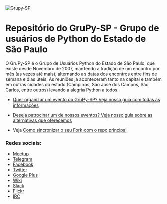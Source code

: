 ![Grupy-SP](https://raw.githubusercontent.com/grupy-sp/logo/master/logo-grupy.png)

# Repositório do GruPy-SP - Grupo de usuários de Python do Estado de São Paulo

O GruPy-SP é o Grupo de Usuários Python do Estado de São Paulo, que existe desde Novembro de 2007, mantendo a tradição de um encontro por mês (as vezes até mais), alternando as datas dos encontros entre fins de semana e dias úteis. As reuniões já aconteceram tanto na capital e também em outras cidades do estado (Campinas, São José dos Campos, São Carlos, entre outros) levando a alegria Python a todos.

- [Quer organizar um evento do GruPy-SP? Veja nosso guia com todas as informações](https://github.com/grupy-sp/encontros/blob/master/como-organizar-um-grupysp.md)

- [Deseja patrocinar um de nossos eventos? Veja nosso guia sobre as alternativas que oferecemos](https://github.com/grupy-sp/encontros/blob/master/patrocinio-grupysp.md)

- Veja [Como sincronizar o seu Fork com o repo principal](https://github.com/grupy-sp/encontros/wiki/Como-sincronizar-o-seu-Fork-com-o-repo-principal)

### Redes sociais:

* [Meetup](http://www.meetup.com/pt-BR/Grupy-SP/)
* [Telegram](https://t.me/grupysaopaulo)
* [Facebook](https://www.facebook.com/grupysp)
* [Twitter](https://twitter.com/grupysp)
* [Google Plus](https://plus.google.com/communities/117889929013238911492)
* [Wiki](http://wiki.python.org.br/GrupySP)
* [Slack](https://grupysp.herokuapp.com/)
* [Flickr](https://www.flickr.com/photos/37128592@N03/albums)
* [IRC](http://webchat.freenode.net/?channels=grupy-sp)
